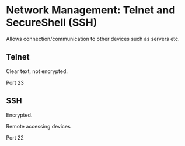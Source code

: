 # Network Management: Telnet and SecureShell (SSH)

Allows connection/communication to other devices such as servers etc.

## Telnet 

Clear text, not encrypted. 

Port 23

## SSH

Encrypted.

Remote accessing devices

Port 22